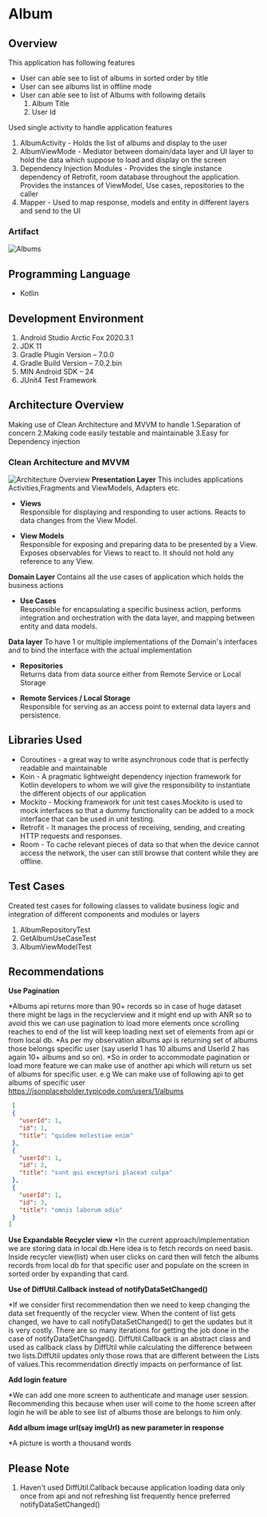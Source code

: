 # Album

## Overview

This application has following features

* User can able see to list of albums in sorted order by title
* User can see albums list in offline mode
* User can able see to list of Albums with following details
    1. Album Title
    2. User Id

Used single activity to handle application features

1. AlbumActivity - Holds the list of albums and display to the user
3. AlbumViewMode - Mediator between domain/data layer and UI layer to hold the data which suppose to
   load and display on the screen
4. Dependency Injection Modules - Provides the single instance dependency of Retrofit, room database
   throughout the application. Provides the instances of ViewModel, Use cases, repositories to the
   caller
5. Mapper - Used to map response, models and entity in different layers and send to the UI

### Artifact

![Albums](artifacts/albums_list.png)

## Programming Language

- Kotlin

## Development Environment

1. Android Studio Arctic Fox 2020.3.1
2. JDK 11
3. Gradle Plugin Version – 7.0.0
4. Gradle Build Version – 7.0.2.bin
5. MIN Android SDK – 24
4. JUnit4 Test Framework

## Architecture Overview

Making use of Clean Architecture and MVVM to handle 1.Separation of concern 2.Making code easily
testable and maintainable 3.Easy for Dependency injection

### Clean Architecture and MVVM

![Architecture Overview](artifacts/architecture.png)
**Presentation Layer**
This includes applications Activities,Fragments and ViewModels, Adapters etc.

- **Views**  
  Responsible for displaying and responding to user actions. Reacts to data changes from the View
  Model.

- **View Models**  
  Responsible for exposing and preparing data to be presented by a View. Exposes observables for
  Views to react to. It should not hold any reference to any View.

**Domain Layer**
Contains all the use cases of application which holds the business actions

- **Use Cases**  
  Responsible for encapsulating a specific business action, performs integration and orchestration
  with the data layer, and mapping between entity and data models.

**Data layer**
To have 1 or multiple implementations of the Domain's interfaces and to bind the interface with the
actual implementation

- **Repositories**  
  Returns data from data source either from Remote Service or Local Storage

- **Remote Services / Local Storage**  
  Responsible for serving as an access point to external data layers and persistence.

## Libraries Used

* Coroutines - a great way to write asynchronous code that is perfectly readable and maintainable
* Koin - A pragmatic lightweight dependency injection framework for Kotlin developers to whom we
  will give the responsibility to instantiate the different objects of our application
* Mockito - Mocking framework for unit test cases.Mockito is used to mock interfaces so that a dummy
  functionality can be added to a mock interface that can be used in unit testing.
* Retrofit - It manages the process of receiving, sending, and creating HTTP requests and responses.
* Room - To cache relevant pieces of data so that when the device cannot access the network, the
  user can still browse that content while they are offline.

## Test Cases

Created test cases for following classes to validate business logic and integration of different
components and modules or layers

1. AlbumRepositoryTest
2. GetAlbumUseCaseTest
3. AlbumViewModelTest

## Recommendations

**Use Pagination**

*Albums api returns more than 90+ records so in case of huge dataset there might be lags in the
recyclerview and it might end up with ANR so to avoid this we can use pagination to load more
elements once scrolling reaches to end of the list will keep loading next set of elements from api
or from local db.
*As per my observation albums api is returning set of albums those belongs specific user (say userId
1 has 10 albums and UserId 2 has again 10+ albums and so on).
*So in order to accommodate pagination or load more feature we can make use of another api which
will return us set of albums for specific user. e.g We can make use of following api to get albums
of specific user
https://jsonplaceholder.typicode.com/users/1/albums

 ```json
  [
  {
    "userId": 1,
    "id": 1,
    "title": "quidem molestiae enim"
  },
  {
    "userId": 1,
    "id": 2,
    "title": "sunt qui excepturi placeat culpa"
  },
  {
    "userId": 1,
    "id": 3,
    "title": "omnis laborum odio"
  }
]
```

**Use Expandable Recycler view**
*In the current approach/implementation we are storing data in local db.Here idea is to fetch
records on need basis. Inside recycler view(list) when user clicks on card then will fetch the
albums records from local db for that specific user and populate on the screen in sorted order by
expanding that card.

**Use of DiffUtil.Callback instead of notifyDataSetChanged()**

*If we consider first recommendation then we need to keep changing the data set frequently of the
recycler view. When the content of list gets changed, we have to call notifyDataSetChanged() to get
the updates but it is very costly. There are so many iterations for getting the job done in the case
of notifyDataSetChanged(). DiffUtil.Callback is an abstract class and used as callback class by
DiffUtil while calculating the difference between two lists.DiffUtil updates only those rows that
are different between the Lists of values.This recommendation directly impacts on performance of
list.

**Add login feature**

*We can add one more screen to authenticate and manage user session. Recommending this because when
user will come to the home screen after login he will be able to see list of albums those are
belongs to him only.

**Add album image url(say imgUrl) as new parameter in response**

*A picture is worth a thousand words

## Please Note

1. Haven't used DiffUtil.Callback because application loading data only once from api and not
   refreshing list frequently hence preferred notifyDataSetChanged()
